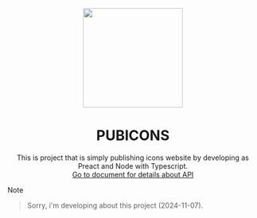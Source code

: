 <div align="center">
  <img width="200px" src="https://github.com/user-attachments/assets/8f4d65c2-2004-47f4-b632-85279d981b7f">
  <h1>PUBICONS</h1>
  <span>This is project that is simply publishing icons website by developing as Preact and Node with Typescript.</span><br>
  <a href="https://pubicons.com">Go to document for details about API</a>
</div>

> [!NOTE]
> > Sorry, i'm developing about this project (2024-11-07).
